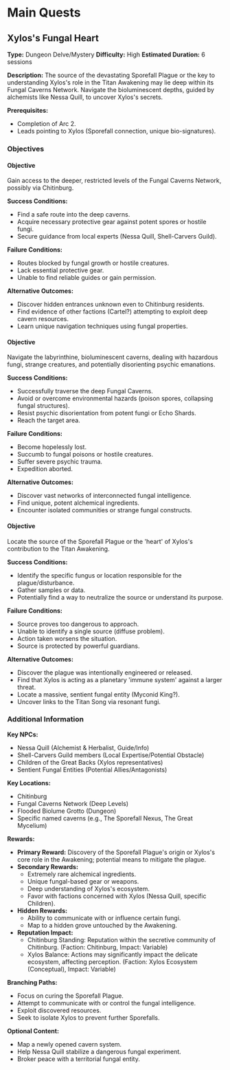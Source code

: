 # Main Quests

## Xylos's Fungal Heart
**Type:** Dungeon Delve/Mystery
**Difficulty:** High
**Estimated Duration:** 6 sessions

**Description:** The source of the devastating Sporefall Plague or the key to understanding Xylos's role in the Titan Awakening may lie deep within its Fungal Caverns Network. Navigate the bioluminescent depths, guided by alchemists like Nessa Quill, to uncover Xylos's secrets.

**Prerequisites:**
- Completion of Arc 2.
- Leads pointing to Xylos (Sporefall connection, unique bio-signatures).

### Objectives
#### Objective
Gain access to the deeper, restricted levels of the Fungal Caverns Network, possibly via Chitinburg.

**Success Conditions:**
- Find a safe route into the deep caverns.
- Acquire necessary protective gear against potent spores or hostile fungi.
- Secure guidance from local experts (Nessa Quill, Shell-Carvers Guild).

**Failure Conditions:**
- Routes blocked by fungal growth or hostile creatures.
- Lack essential protective gear.
- Unable to find reliable guides or gain permission.

**Alternative Outcomes:**
- Discover hidden entrances unknown even to Chitinburg residents.
- Find evidence of other factions (Cartel?) attempting to exploit deep cavern resources.
- Learn unique navigation techniques using fungal properties.

#### Objective
Navigate the labyrinthine, bioluminescent caverns, dealing with hazardous fungi, strange creatures, and potentially disorienting psychic emanations.

**Success Conditions:**
- Successfully traverse the deep Fungal Caverns.
- Avoid or overcome environmental hazards (poison spores, collapsing fungal structures).
- Resist psychic disorientation from potent fungi or Echo Shards.
- Reach the target area.

**Failure Conditions:**
- Become hopelessly lost.
- Succumb to fungal poisons or hostile creatures.
- Suffer severe psychic trauma.
- Expedition aborted.

**Alternative Outcomes:**
- Discover vast networks of interconnected fungal intelligence.
- Find unique, potent alchemical ingredients.
- Encounter isolated communities or strange fungal constructs.

#### Objective
Locate the source of the Sporefall Plague or the 'heart' of Xylos's contribution to the Titan Awakening.

**Success Conditions:**
- Identify the specific fungus or location responsible for the plague/disturbance.
- Gather samples or data.
- Potentially find a way to neutralize the source or understand its purpose.

**Failure Conditions:**
- Source proves too dangerous to approach.
- Unable to identify a single source (diffuse problem).
- Action taken worsens the situation.
- Source is protected by powerful guardians.

**Alternative Outcomes:**
- Discover the plague was intentionally engineered or released.
- Find that Xylos is acting as a planetary 'immune system' against a larger threat.
- Locate a massive, sentient fungal entity (Myconid King?).
- Uncover links to the Titan Song via resonant fungi.


### Additional Information
**Key NPCs:**
- Nessa Quill (Alchemist & Herbalist, Guide/Info)
- Shell-Carvers Guild members (Local Expertise/Potential Obstacle)
- Children of the Great Backs (Xylos representatives)
- Sentient Fungal Entities (Potential Allies/Antagonists)

**Key Locations:**
- Chitinburg
- Fungal Caverns Network (Deep Levels)
- Flooded Biolume Grotto (Dungeon)
- Specific named caverns (e.g., The Sporefall Nexus, The Great Mycelium)

**Rewards:**
- **Primary Reward:** Discovery of the Sporefall Plague's origin or Xylos's core role in the Awakening; potential means to mitigate the plague.
- **Secondary Rewards:**
  - Extremely rare alchemical ingredients.
  - Unique fungal-based gear or weapons.
  - Deep understanding of Xylos's ecosystem.
  - Favor with factions concerned with Xylos (Nessa Quill, specific Children).
- **Hidden Rewards:**
  - Ability to communicate with or influence certain fungi.
  - Map to a hidden grove untouched by the Awakening.
- **Reputation Impact:**
  - Chitinburg Standing: Reputation within the secretive community of Chitinburg. (Faction: Chitinburg, Impact: Variable)
  - Xylos Balance: Actions may significantly impact the delicate ecosystem, affecting perception. (Faction: Xylos Ecosystem (Conceptual), Impact: Variable)

**Branching Paths:**
- Focus on curing the Sporefall Plague.
- Attempt to communicate with or control the fungal intelligence.
- Exploit discovered resources.
- Seek to isolate Xylos to prevent further Sporefalls.

**Optional Content:**
- Map a newly opened cavern system.
- Help Nessa Quill stabilize a dangerous fungal experiment.
- Broker peace with a territorial fungal entity.

